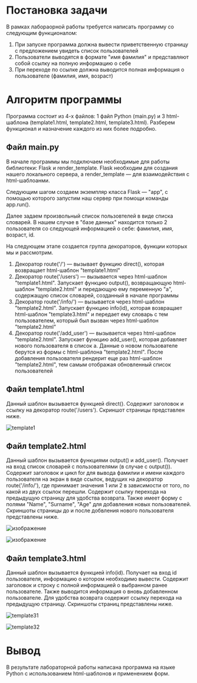 # Постановка задачи
В рамках лабораорной работы требуется написать программу со следующим функционалом:
1. При запуске программа должна вывести приветственную страницу с предложением увидеть список пользователей
2. Пользователи выводятся в формате "имя фамилия" и представляют собой ссылку на полную информацию о себе
3. При переходе по ссылке должна выводится полная информация о пользователе (фамилия, имя, возраст)

# Алгоритм программы
Программа состоит из 4-х файлов: 1 файл Python (main.py) и 3 html-шаблона (template1.html, template2.html, template3.html). Разберем функционал и назначение каждого из них более подробно.

## Файл main.py
В начале программы мы подключаем необходимые для работы библиотеки: Flask и render_template. Flask необходим для создания нашего локального сервера, а render_template — для взаимодействия с html-шаблоанми.

Следующим шагом создаем экземпляр класса Flask — "app", с помощью которого запустим наш сервер при помощи команды app.run().

Далее задаем произвольный список пользовтелей в виде списка словарей. В нашем случае в "базе данных" находится только 2 пользователя со следующей информацией о себе: фамилия, имя, возраст, id.

На следующем этапе создается группа декораторов, функции которых мы и рассмотрим.
1. Декоратор route('/') — вызывает функцию direct(), которая возвращает html-шаблон "template1.html"
2. Декоратор route('/users') — вызывается через html-шаблон "template1.html". Запускает функцию output(), возвращающую html-шаблон "template2.html" и передающую ему переменную "а", содержащую список словарей, созданный в начале программы
3. Декоратор route('/info/<id>') — вызывается через html-шаблон "template2.html". Запускает функцию info(id), которая возвращает html-шаблон "template3.html" и передает ему словарь с тем пользователем, который был вызван через html-шаблон "template2.html"
4. Декоратор route('/add_user') — вызывается через html-шаблон "template2.html". Запускает функцию add_user(), которая добавляет нового пользователя в список а. Данные о новом пользователе берутся из формы с html-шаблона "template2.html". После добавления пользователя рендерит еще раз html-шаблон "template2.html", тем самым отображая обновленный список пользователей

## Файл template1.html
Данный шаблон вызывается функцией direct(). Содержит заголовок и ссылку на декоратор route('/users'). Скриншот страницы представлен ниже.

![template1](https://user-images.githubusercontent.com/104832128/166515414-be9ba0a7-ebf6-4d36-93dd-e029268df0e3.png)

## Файл template2.html
Данный шаблон вызывается функциями output() и add_user(). Получает на вход список словарей с пользователями (в случае с output()). Содержит заголовок и цикл for для вывода фамилии и имени каждого пользователя на экран в виде ссылок, ведущих на декоратор route('/info/<id>'), где <id> принимает значения 1 или 2 в зависимости от того, по какой из двух ссылок перешли. Cодержит ссылку перехода на предыдущую страницу для удобства возврата. Также имеет форму с полями "Name", "Surname", "Age" для добавления новых пользователей. Скриншоты страницы до и после добвления нового пользователя представлены ниже.

![изображение](https://user-images.githubusercontent.com/104832128/166705070-3ffd1b96-23cb-4532-81e7-df275be12bdd.png)

![изображение](https://user-images.githubusercontent.com/104832128/166705180-43439fe5-4974-48a1-b654-0f452a9277e4.png)
  
## Файл template3.html
Данный шаблон вызывается функцией info(id). Получает на вход id пользователя, информацию о котором необходимо вывести. Содержит заголовок и строку с полной информацией о выбранном ранее пользователе. Также выводится информация о вновь добавленном пользователе. Для удобства возврата содержит ссылку перехода на предыдущую страницу. Скриншоты страниц представлены ниже.

![template31](https://user-images.githubusercontent.com/104832128/166517915-31b1cc90-2dc3-4a7e-bda4-ec6a86bd7016.png)

![template32](https://user-images.githubusercontent.com/104832128/166517952-9526de53-3c26-4df3-bdf0-1e9ebbac031c.png)

# Вывод
В результате лабораторной работы написана программа на языке Python с использованием html-шаблонов и применением форм.
